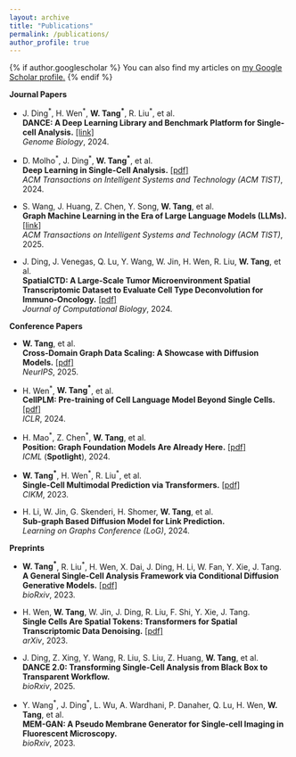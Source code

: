 ```yaml
---
layout: archive
title: "Publications"
permalink: /publications/
author_profile: true
---
```


{% if author.googlescholar %}
  You can also find my articles on <u><a href="{{author.googlescholar}}">my Google Scholar profile</a>.</u>
{% endif %}

<!-- {% include base_path %}

{% for post in site.publications reversed %}
  {% include archive-single.html %}
{% endfor %} -->

**Journal Papers**

* J. Ding<sup>\*</sup>, H. Wen<sup>\*</sup>, **W. Tang<sup>\*</sup>**, R. Liu<sup>\*</sup>, et al. \
  **DANCE: A Deep Learning Library and Benchmark Platform for Single-cell Analysis.** [[link]](https://genomebiology.biomedcentral.com/articles/10.1186/s13059-024-03211-z) \
  *Genome Biology*, 2024.

* D. Molho<sup>\*</sup>, J. Ding<sup>\*</sup>, **W. Tang<sup>\*</sup>**, et al. \
  **Deep Learning in Single-Cell Analysis.** [[pdf]](https://dl.acm.org/doi/abs/10.1145/3641284) \
  *ACM Transactions on Intelligent Systems and Technology (ACM TIST)*, 2024.

* S. Wang, J. Huang, Z. Chen, Y. Song, **W. Tang**, et al. \
  **Graph Machine Learning in the Era of Large Language Models (LLMs).** [[link]](https://dl.acm.org/doi/10.1145/3732786) \
  *ACM Transactions on Intelligent Systems and Technology (ACM TIST)*, 2025.

* J. Ding, J. Venegas, Q. Lu, Y. Wang, W. Jin, H. Wen, R. Liu, **W. Tang**, et al. \
  **SpatialCTD: A Large-Scale Tumor Microenvironment Spatial Transcriptomic Dataset to Evaluate Cell Type Deconvolution for Immuno-Oncology.** [[pdf]](https://www.biorxiv.org/content/10.1101/2023.04.11.536333v1) \
  *Journal of Computational Biology*, 2024.


**Conference Papers**

* **W. Tang**, et al. \
  **Cross-Domain Graph Data Scaling: A Showcase with Diffusion Models.** [[pdf]](https://arxiv.org/abs/2406.01899) \
  *NeurIPS*, 2025.

* H. Wen<sup>\*</sup>, **W. Tang<sup>\*</sup>**, et al. \
  **CellPLM: Pre-training of Cell Language Model Beyond Single Cells.** [[pdf]](https://openreview.net/forum?id=BKXvPDekud) \
  *ICLR*, 2024.

* H. Mao<sup>\*</sup>, Z. Chen<sup>\*</sup>, **W. Tang**, et al. \
  **Position: Graph Foundation Models Are Already Here.** [[pdf]](https://arxiv.org/abs/2402.02216) \
  *ICML* (**Spotlight**), 2024.

* **W. Tang<sup>\*</sup>**, H. Wen<sup>\*</sup>, R. Liu<sup>\*</sup>, et al. \
  **Single-Cell Multimodal Prediction via Transformers.** [[pdf]](https://arxiv.org/abs/2303.00233) \
  *CIKM*, 2023.

* H. Li, W. Jin, G. Skenderi, H. Shomer, **W. Tang**, et al. \
  **Sub-graph Based Diffusion Model for Link Prediction.** \
  *Learning on Graphs Conference (LoG)*, 2024.


**Preprints**

* **W. Tang<sup>\*</sup>**, R. Liu<sup>\*</sup>, H. Wen, X. Dai, J. Ding, H. Li, W. Fan, Y. Xie, J. Tang. \
  **A General Single-Cell Analysis Framework via Conditional Diffusion Generative Models.** [[pdf]](https://www.biorxiv.org/content/10.1101/2023.10.13.562243v1) \
  *bioRxiv*, 2023.

* H. Wen, **W. Tang**, W. Jin, J. Ding, R. Liu, F. Shi, Y. Xie, J. Tang. \
  **Single Cells Are Spatial Tokens: Transformers for Spatial Transcriptomic Data Denoising.** [[pdf]](https://arxiv.org/abs/2302.03038) \
  *arXiv*, 2023.

* J. Ding, Z. Xing, Y. Wang, R. Liu, S. Liu, Z. Huang, **W. Tang**, et al. \
  **DANCE 2.0: Transforming Single-Cell Analysis from Black Box to Transparent Workflow.** \
  *bioRxiv*, 2025.

* Y. Wang<sup>\*</sup>, J. Ding<sup>\*</sup>, L. Wu, A. Wardhani, P. Danaher, Q. Lu, H. Wen, **W. Tang**, et al. \
  **MEM-GAN: A Pseudo Membrane Generator for Single-cell Imaging in Fluorescent Microscopy.** \
  *bioRxiv*, 2023.
